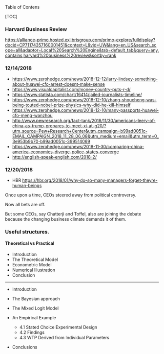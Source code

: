 Table of Contens

[TOC]

### Harvard Business Review

https://alliance-primo.hosted.exlibrisgroup.com/primo-explore/fulldisplay?docid=CP71174357160001451&context=L&vid=UW&lang=en_US&search_scope=all&adaptor=Local%20Search%20Engine&tab=default_tab&query=any,contains,harvard%20business%20review&sortby=rank



### 12/14/2018

- 
  https://www.zerohedge.com/news/2018-12-12/larry-lindsey-something-about-huawei-cfo-arrest-doesnt-make-sense
- https://www.visualcapitalist.com/money-country-puts-r-d/
- https://www.statista.com/chart/16414/jailed-journalists-timeline/
- https://www.zerohedge.com/news/2018-12-10/zhang-shoucheng-was-being-touted-nobel-prize-physics-why-did-he-kill-himself
- https://www.zerohedge.com/news/2018-12-10/many-passports-huawei-cfo-meng-wanzhou
- http://www.pewresearch.org/fact-tank/2018/11/30/americans-leery-of-china-as-trump-prepares-to-meet-xi-at-g20/?utm_source=Pew+Research+Center&utm_campaign=b99ad0051c-EMAIL_CAMPAIGN_2018_11_28_06_08&utm_medium=email&utm_term=0_3e953b9b70-b99ad0051c-399514069
- https://www.zerohedge.com/news/2018-11-30/comparing-china-america-economies-diverge-police-states-converge
- <http://english-speak-english.com/2018-2/>



### 12/20/2018

- HBR <https://hbr.org/2018/01/why-do-so-many-managers-forget-theyre-human-beings>

Once upon a time, CEOs steered away from political controversy. 

Now all bets are off.

But some CEOs, say Chatterji and Toffel, also are joining the debate because the changing business climate demands it of them.  

 

### Useful structures. 

#### Theoretical vs Practical

- Introduction
- The Theoretical Model
- Econometric Model
- Numerical Illustration
- Conclusion

------

- Introduction
- The Bayesian approach
- The Mixed Logit Model
- An Empirical Example
  - 4.1 Stated Choice Experimental Design
  - 4.2 Findings
  - 4.3 WTP Derived from Individual Parameters

- Conclusions